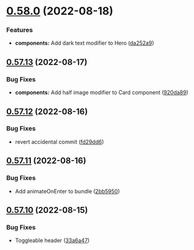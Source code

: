 # [0.58.0](https://github.com/jacecotton/tcds/compare/v0.57.13...v0.58.0) (2022-08-18)


### Features

* **components:** Add dark text modifier to Hero ([da252a9](https://github.com/jacecotton/tcds/commit/da252a9278a53bb8949c24b14d7dd7193978aff2))



## [0.57.13](https://github.com/jacecotton/tcds/compare/v0.57.12...v0.57.13) (2022-08-17)


### Bug Fixes

* **components:** Add half image modifier to Card component ([920da89](https://github.com/jacecotton/tcds/commit/920da89e3037a10c11ca4654e1eaedb77b039926))



## [0.57.12](https://github.com/jacecotton/tcds/compare/v0.57.11...v0.57.12) (2022-08-16)


### Bug Fixes

* revert accidental commit ([fd29dd6](https://github.com/jacecotton/tcds/commit/fd29dd612d65f5c655b42bffe870e81de7de377f))



## [0.57.11](https://github.com/jacecotton/tcds/compare/v0.57.10...v0.57.11) (2022-08-16)


### Bug Fixes

* Add animateOnEnter to bundle ([2bb5950](https://github.com/jacecotton/tcds/commit/2bb59501e58ec56469b0439527d0432356e09838))



## [0.57.10](https://github.com/jacecotton/tcds/compare/v0.57.9...v0.57.10) (2022-08-15)


### Bug Fixes

* Toggleable header ([33a6a47](https://github.com/jacecotton/tcds/commit/33a6a474d411dba7296f615dda34c3e72f213b04))




